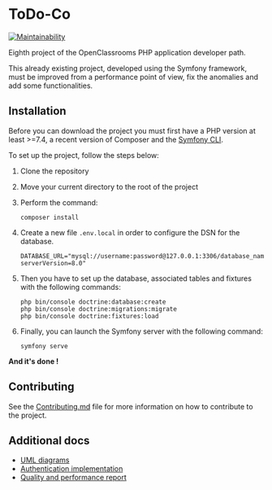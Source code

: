 # ToDo-Co

[![Maintainability](https://api.codeclimate.com/v1/badges/3653f5751726218bcdcd/maintainability)](https://codeclimate.com/github/Eredost/ToDo-Co/maintainability)

Eighth project of the OpenClassrooms PHP application developer path.

This already existing project, developed using the Symfony framework, must be
improved from a performance point of view, fix the anomalies and add some
functionalities.

## Installation

Before you can download the project you must first have a PHP version
at least >=7.4, a recent version of Composer and the
[Symfony CLI](https://symfony.com/download).

To set up the project, follow the steps below:

1. Clone the repository
2. Move your current directory to the root of the project
3. Perform the command:

   ```shell
   composer install
   ```

4. Create a new file ``.env.local`` in order to configure the DSN for the database.

   ```
   DATABASE_URL="mysql://username:password@127.0.0.1:3306/database_name?serverVersion=8.0"
   ```

5. Then you have to set up the database, associated tables and fixtures
   with the following commands:

   ```shell
   php bin/console doctrine:database:create
   php bin/console doctrine:migrations:migrate
   php bin/console doctrine:fixtures:load
   ```

6. Finally, you can launch the Symfony server with the following command:

   ```shell
   symfony serve
   ```

**And it's done !**

## Contributing

See the [Contributing.md](CONTRIBUTING.md) file for more information
on how to contribute to the project.

## Additional docs

- [UML diagrams](docs/diagrams)
- [Authentication implementation](docs/Documentation_authentification.pdf)
- [Quality and performance report](docs/Rapport_qualite.pdf)
